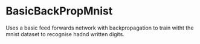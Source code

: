 # BasicBackPropMnist
Uses a basic feed forwards network with backpropagation to train witht the mnist dataset to recognise hadnd written digits.
